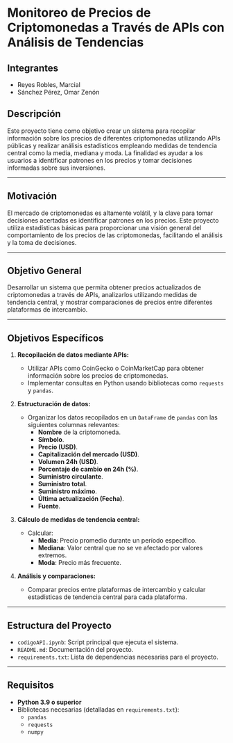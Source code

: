 # Monitoreo de Precios de Criptomonedas a Través de APIs con Análisis de Tendencias

## Integrantes
-   Reyes Robles, Marcial 
-   Sánchez Pérez, Omar Zenón

## Descripción
Este proyecto tiene como objetivo crear un sistema para recopilar información sobre los precios de diferentes criptomonedas utilizando APIs públicas y realizar análisis estadísticos empleando medidas de tendencia central como la media, mediana y moda. La finalidad es ayudar a los usuarios a identificar patrones en los precios y tomar decisiones informadas sobre sus inversiones.

---

## Motivación
El mercado de criptomonedas es altamente volátil, y la clave para tomar decisiones acertadas es identificar patrones en los precios. Este proyecto utiliza estadísticas básicas para proporcionar una visión general del comportamiento de los precios de las criptomonedas, facilitando el análisis y la toma de decisiones.

---

## Objetivo General
Desarrollar un sistema que permita obtener precios actualizados de criptomonedas a través de APIs, analizarlos utilizando medidas de tendencia central, y mostrar comparaciones de precios entre diferentes plataformas de intercambio.

---

## Objetivos Específicos
1. **Recopilación de datos mediante APIs:**
   - Utilizar APIs como CoinGecko o CoinMarketCap para obtener información sobre los precios de criptomonedas.
   - Implementar consultas en Python usando bibliotecas como `requests` y `pandas`.

2. **Estructuración de datos:**
   - Organizar los datos recopilados en un `DataFrame` de `pandas` con las siguientes columnas relevantes:
     - **Nombre** de la criptomoneda.
     - **Símbolo**.
     - **Precio (USD)**.
     - **Capitalización del mercado (USD)**.
     - **Volumen 24h (USD)**.
     - **Porcentaje de cambio en 24h (%)**.
     - **Suministro circulante**.
     - **Suministro total**.
     - **Suministro máximo**.
     - **Última actualización (Fecha)**.
     - **Fuente**.

3. **Cálculo de medidas de tendencia central:**
   - Calcular:
     - **Media**: Precio promedio durante un período específico.
     - **Mediana**: Valor central que no se ve afectado por valores extremos.
     - **Moda**: Precio más frecuente.

4. **Análisis y comparaciones:**
   - Comparar precios entre plataformas de intercambio y calcular estadísticas de tendencia central para cada plataforma.


---

## Estructura del Proyecto
- `codigoAPI.ipynb`: Script principal que ejecuta el sistema.
- `README.md`: Documentación del proyecto.
- `requirements.txt`: Lista de dependencias necesarias para el proyecto.

---

## Requisitos
- **Python 3.9 o superior**
- Bibliotecas necesarias (detalladas en `requirements.txt`):
  - `pandas`
  - `requests`
  - `numpy`
